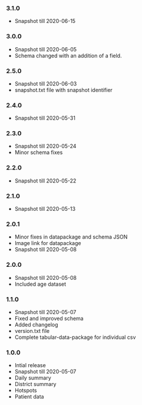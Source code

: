 ### 3.1.0 
* Snapshot till 2020-06-15

### 3.0.0 
* Snapshot till 2020-06-05
* Schema changed with an addition of a field.

### 2.5.0 
* Snapshot till 2020-06-03
* snapshot.txt file with snapshot identifier

### 2.4.0 
* Snapshot till 2020-05-31

### 2.3.0 
* Snapshot till 2020-05-24
* Minor schema fixes

### 2.2.0
* Snapshot till 2020-05-22

### 2.1.0
* Snapshot till 2020-05-13

### 2.0.1
* Minor fixes in datapackage and schema JSON
* Image link for datapackage
* Snapshot till 2020-05-08

### 2.0.0
* Snapshot till 2020-05-08
* Included age dataset

### 1.1.0
* Snapshot till 2020-05-07
* Fixed and improved schema
* Added changelog
* version.txt file
* Complete tabular-data-package for individual csv

### 1.0.0
* Intial release
* Snapshot till 2020-05-07
* Daily summary
* District summary
* Hotspots
* Patient data